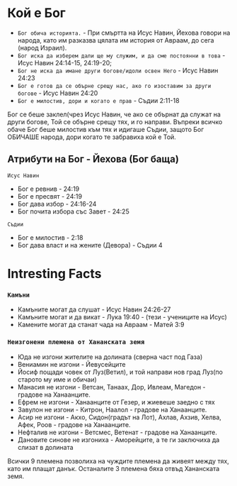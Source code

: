 # Кой е Бог 
- ```Бог обича историята.``` - При смъртта на Исус Навин, Йехова говори на народа, като им разказва цялата им история от Авраам, до сега (народ Израил).
- ```Бог иска да изберем дали ще му служим, и да сме постоянни в това``` - Исус Навин 24:14-15, 24:19-20;
- ```Бог не иска да имане други богове/идоли освен Него``` - Исус Навин 24:23
- ```Бог е готов да се обърне срещу нас, ако го изоставим за други богове``` - Исус Навин 24:20
- ```Бог е милостив, дори и когато е прав``` - Съдии 2:11-18
  
Бог се беше заклел(чрез Исус Навин, че ако се обърнат да служат на други богове, Той се обърне срещу тях, и го направи. Въпреки всичко обаче Бог беше милостив към тях и идигаше Съдии, защото Бог ОБИЧАШЕ народа, дори когато те забравиха кой е Той.
## Атрибути на Бог - Йехова (Бог баща)

```Исус Навин```
  - Бог е ревнив - 24:19
  - Бог е пресвят - 24:19
  - Бог дава избор - 24:16-24
  - Бог почита избора със Завет - 24:25

```Съдии```
  - Бог е милостив - 2:18
  - Бог дава власт и на жените (Девора) - Съдии 4





# Intresting Facts

### ```Камъни```
- Камъните могат да слушат - Исус Навин 24:26-27
- Камъните могат и да викат - Лука 19:40 - (тези - учениците на Исус)
- Камените могат да станат чада на Авраам - Матей 3:9

### ```Неизгонени племена от Хананската земя```
- Юда не изгони жителите на долината (сверна част под Газа)
- Вениамин не изгони - Йевусейците
- Йосиф пощади човек от Луз(Ветил), и той направи нов град Луз(по старото му име и обичаи)
- Манасия не изгони - Ветсан, Танаах, Дор, Ивлеам, Магедон - градове на Ханаанците.
- Ефрем не изгони - Ханаанците от Гезер, и жиевеше заедно с тях
- Завулон не изгони - Китрон, Наалол - градове на Ханаанците.
- Асир не изгони - Акхо, Сидон(градът на Лот), Ахлав, Ахзив, Хелва, Афек, Роов - градове на Ханаанците.
- Нефталив не изгони - Ветсмес, Ветенат - градове на Ханаанците.
- Дановите синове не изгониха - Аморейците, а те ги заключиха да слизат в долината

Всички 9 племена позволиха на чуждите племена да живеят между тях, като им плащат данък. 
Останалите 3 племена бяха отвъд Хананската земя.



